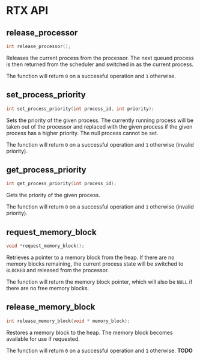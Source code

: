 # RTX API

## release_processor

```c
int release_processor();
```

Releases the current process from the processor. The next queued process is then returned from the scheduler and switched in as the current process.

The function will return `0` on a successful operation and `1` otherwise.

## set_process_priority

```c
int set_process_priority(int process_id, int priority);
```

Sets the priority of the given process. The currently running process will be taken out of the processor and replaced with the given process if the given process has a higher priority. The null process cannot be set.

The function will return `0` on a successful operation and `1` otherwise (invalid priority).

## get_process_priority

```c
int get_process_priority(int process_id);
```

Gets the priority of the given process.

The function will return `0` on a successful operation and `1` otherwise (invalid priority).

## request_memory_block

```c
void *request_memory_block();
```

Retrieves a pointer to a memory block from the heap. If there are no memory blocks remaining, the current process state will be switched to `BLOCKED` and released from the processor.

The function will return the memory block pointer, which will also be `NULL` if there are no free memory blocks.

## release_memory_block

```c
int release_memory_block(void * memory_block);
```

Restores a memory block to the heap. The memory block becomes available for use if requested.

The function will return `0` on a successful operation and `1` otherwise. **TODO**
